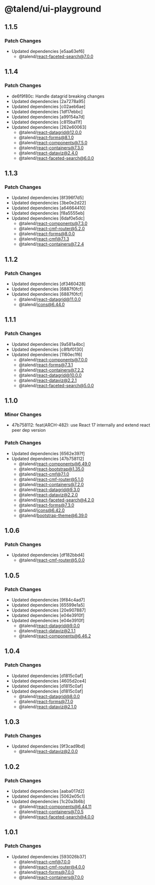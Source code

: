 # @talend/ui-playground

## 1.1.5

### Patch Changes

- Updated dependencies [e5aa63ef6]
  - @talend/react-faceted-search@7.0.0

## 1.1.4

### Patch Changes

- de6f9f80c: Handle datagrid breaking changes
- Updated dependencies [2a7278a95]
- Updated dependencies [c02aeb6ae]
- Updated dependencies [1df17ebbc]
- Updated dependencies [a99154a7d]
- Updated dependencies [c815ba11f]
- Updated dependencies [262e60063]
  - @talend/react-datagrid@12.0.0
  - @talend/react-forms@8.1.0
  - @talend/react-components@7.5.0
  - @talend/react-containers@7.3.0
  - @talend/react-dataviz@2.4.0
  - @talend/react-faceted-search@6.0.0

## 1.1.3

### Patch Changes

- Updated dependencies [8f396f7d5]
- Updated dependencies [3be0e2d22]
- Updated dependencies [a64664410]
- Updated dependencies [f8a5555eb]
- Updated dependencies [6daf0e5dc]
  - @talend/react-components@7.3.0
  - @talend/react-cmf-router@5.2.0
  - @talend/react-forms@8.0.0
  - @talend/react-cmf@7.1.3
  - @talend/react-containers@7.2.4

## 1.1.2

### Patch Changes

- Updated dependencies [df3460428]
- Updated dependencies [6887f0fcf]
- Updated dependencies [6887f0fcf]
  - @talend/react-datagrid@11.0.0
  - @talend/icons@6.44.0

## 1.1.1

### Patch Changes

- Updated dependencies [9a581a4bc]
- Updated dependencies [c8fbf0130]
- Updated dependencies [1160ec1f6]
  - @talend/react-components@7.0.0
  - @talend/react-forms@7.3.1
  - @talend/react-containers@7.2.2
  - @talend/react-datagrid@10.0.0
  - @talend/react-dataviz@2.2.1
  - @talend/react-faceted-search@5.0.0

## 1.1.0

### Minor Changes

- 47b758112: feat(ARCH-482): use React 17 internally and extend react peer dep version

### Patch Changes

- Updated dependencies [6562e397f]
- Updated dependencies [47b758112]
  - @talend/react-components@6.49.0
  - @talend/react-bootstrap@1.35.0
  - @talend/react-cmf@7.1.0
  - @talend/react-cmf-router@5.1.0
  - @talend/react-containers@7.2.0
  - @talend/react-datagrid@9.3.0
  - @talend/react-dataviz@2.2.0
  - @talend/react-faceted-search@4.2.0
  - @talend/react-forms@7.3.0
  - @talend/icons@6.42.0
  - @talend/bootstrap-theme@6.39.0

## 1.0.6

### Patch Changes

- Updated dependencies [df182bbd4]
  - @talend/react-cmf-router@5.0.0

## 1.0.5

### Patch Changes

- Updated dependencies [9f84c4ad7]
- Updated dependencies [65599e1a5]
- Updated dependencies [20e907887]
- Updated dependencies [e04e3910f]
- Updated dependencies [e04e3910f]
  - @talend/react-datagrid@9.0.0
  - @talend/react-dataviz@2.1.1
  - @talend/react-components@6.46.2

## 1.0.4

### Patch Changes

- Updated dependencies [d1815c0af]
- Updated dependencies [4605d2ce4]
- Updated dependencies [d1815c0af]
- Updated dependencies [d1815c0af]
  - @talend/react-datagrid@8.0.0
  - @talend/react-forms@7.1.0
  - @talend/react-dataviz@2.1.0

## 1.0.3

### Patch Changes

- Updated dependencies [9f3cad9bd]
  - @talend/react-dataviz@2.0.0

## 1.0.2

### Patch Changes

- Updated dependencies [aaba017d2]
- Updated dependencies [5062e05c1]
- Updated dependencies [1c20a3b6b]
  - @talend/react-components@6.44.11
  - @talend/react-containers@7.0.5
  - @talend/react-faceted-search@4.0.0

## 1.0.1

### Patch Changes

- Updated dependencies [593026b37]
  - @talend/react-cmf@7.0.0
  - @talend/react-cmf-router@4.0.0
  - @talend/react-forms@7.0.0
  - @talend/react-containers@7.0.0
